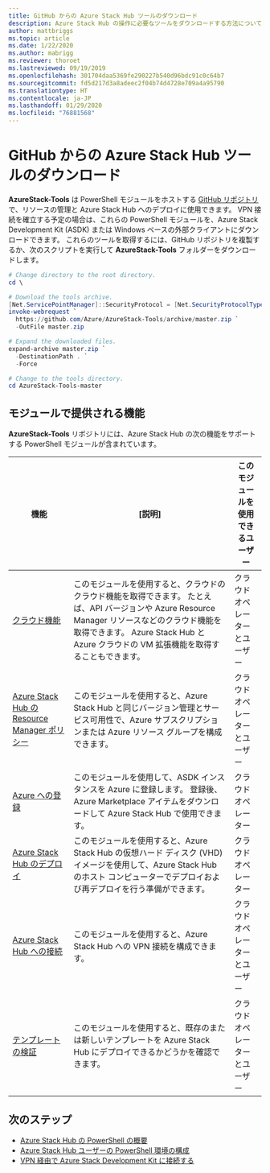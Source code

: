 ```yaml
---
title: GitHub からの Azure Stack Hub ツールのダウンロード
description: Azure Stack Hub の操作に必要なツールをダウンロードする方法について説明します。
author: mattbriggs
ms.topic: article
ms.date: 1/22/2020
ms.author: mabrigg
ms.reviewer: thoroet
ms.lastreviewed: 09/19/2019
ms.openlocfilehash: 301704daa5369fe290227b540d96bdc91c0c64b7
ms.sourcegitcommit: fd5d217d3a8adeec2f04b74d4728e709a4a95790
ms.translationtype: HT
ms.contentlocale: ja-JP
ms.lasthandoff: 01/29/2020
ms.locfileid: "76881568"
---
```

# <a name="download-azure-stack-hub-tools-from-github"></a>GitHub からの Azure Stack Hub ツールのダウンロード

**AzureStack-Tools** は PowerShell モジュールをホストする [GitHub リポジトリ](https://github.com/Azure/AzureStack-Tools)で、リソースの管理と Azure Stack Hub へのデプロイに使用できます。 VPN 接続を確立する予定の場合は、これらの PowerShell モジュールを、Azure Stack Development Kit (ASDK) または Windows ベースの外部クライアントにダウンロードできます。 これらのツールを取得するには、GitHub リポジトリを複製するか、次のスクリプトを実行して **AzureStack-Tools** フォルダーをダウンロードします。

```powershell
# Change directory to the root directory.
cd \

# Download the tools archive.
[Net.ServicePointManager]::SecurityProtocol = [Net.SecurityProtocolType]::Tls12 
invoke-webrequest `
  https://github.com/Azure/AzureStack-Tools/archive/master.zip `
  -OutFile master.zip

# Expand the downloaded files.
expand-archive master.zip `
  -DestinationPath . `
  -Force

# Change to the tools directory.
cd AzureStack-Tools-master

```

## <a name="functionality-provided-by-the-modules"></a>モジュールで提供される機能

**AzureStack-Tools** リポジトリには、Azure Stack Hub の次の機能をサポートする PowerShell モジュールが含まれています。  

| 機能 | [説明] | このモジュールを使用できるユーザー |
| --- | --- | --- |
| [クラウド機能](../user/azure-stack-validate-templates.md) | このモジュールを使用すると、クラウドのクラウド機能を取得できます。 たとえば、API バージョンや Azure Resource Manager リソースなどのクラウド機能を取得できます。 Azure Stack Hub と Azure クラウドの VM 拡張機能を取得することもできます。 | クラウド オペレーターとユーザー |
| [Azure Stack Hub の Resource Manager ポリシー](../user/azure-stack-policy-module.md) | このモジュールを使用すると、Azure Stack Hub と同じバージョン管理とサービス可用性で、Azure サブスクリプションまたは Azure リソース グループを構成できます。 | クラウド オペレーターとユーザー |
| [Azure への登録](azure-stack-registration.md ) | このモジュールを使用して、ASDK インスタンスを Azure に登録します。 登録後、Azure Marketplace アイテムをダウンロードして Azure Stack Hub で使用できます。 | クラウド オペレーター |
| [Azure Stack Hub のデプロイ](../asdk/asdk-install.md) | このモジュールを使用すると、Azure Stack Hub の仮想ハード ディスク (VHD) イメージを使用して、Azure Stack Hub のホスト コンピューターでデプロイおよび再デプロイを行う準備ができます。 | クラウド オペレーター|
| [Azure Stack Hub への接続](azure-stack-powershell-install.md) | このモジュールを使用すると、Azure Stack Hub への VPN 接続を構成できます。 | クラウド オペレーターとユーザー |
| [テンプレートの検証](../user/azure-stack-validate-templates.md) | このモジュールを使用すると、既存のまたは新しいテンプレートを Azure Stack Hub にデプロイできるかどうかを確認できます。 | クラウド オペレーターとユーザー|

## <a name="next-steps"></a>次のステップ

- [Azure Stack Hub の PowerShell の概要](../user/azure-stack-powershell-overview.md)
- [Azure Stack Hub ユーザーの PowerShell 環境の構成](../user/azure-stack-powershell-configure-user.md)
- [VPN 経由で Azure Stack Development Kit に接続する](../asdk/asdk-connect.md)

